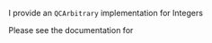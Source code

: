 I provide an `QCArbitrary` implementation for Integers

Please see the documentation for <QCArbitrary>